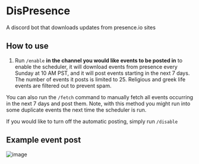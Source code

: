 # DisPresence
A discord bot that downloads updates from presence.io sites

## How to use

1. Run `/enable` **in the channel you would like events to be posted in** to enable the scheduler, it will download events from presence every Sunday at 10 AM PST, and it will post events starting in the next 7 days. The number of events it posts is limited to 25. Religious and greek life events are filtered out to prevent spam.

You can also run the `/fetch` command to manually fetch all events occurring in the next 7 days and post them. Note, with this method you might run into some duplicate events the next time the scheduler is run.

If you would like to turn off the automatic posting, simply run `/disable`

## Example event post

![image](https://github.com/nlaha/DisPresence/assets/10292944/4770274a-11e3-422b-a75b-d7abb95abfb0)
